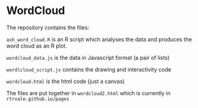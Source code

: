 # WordCloud

The repository contains the files:

`ash_word_cloud.R` is an R script which analyses the data and produces the word cloud as an R plot.

`wordcloud_data.js` is the data in Javascript format (a pair of lists)

`wordlcloud_script.js` contains the drawing and interactivity code

`wordcloud.html` is the html code (just a canvas)

The files are put together in `wordcloud2.html` which is currently in `rtrvale.github.io/pages`
